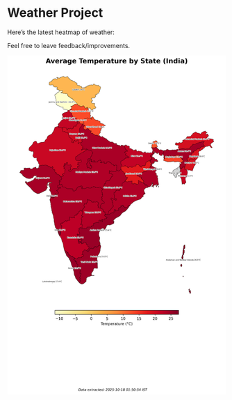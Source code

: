 # Weather Project

Here’s the latest heatmap of weather:

Feel free to leave feedback/improvements.

![India Heatmap](docs/assets/india_heatmap.png?v=F2A528)
